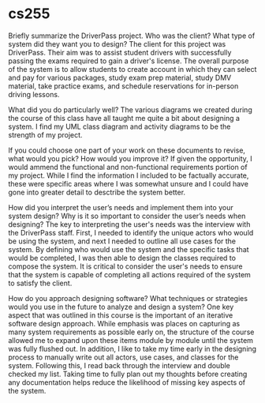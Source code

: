 # cs255
Briefly summarize the DriverPass project. Who was the client? What type of system did they want you to design?
The client for this project was DriverPass. Their aim was to assist student drivers with successfully passing the exams required to gain a driver's license. The overall purpose of the system is to allow students to create account in which they can select and pay for various packages, study exam prep material, study DMV material, take practice exams, and schedule reservations for in-person driving lessons.

What did you do particularly well?
The various diagrams we created during the course of this class have all taught me quite a bit about designing a system. I find my UML class diagram and activity diagrams to be the strength of my project.

If you could choose one part of your work on these documents to revise, what would you pick? How would you improve it?
If given the opportunity, I would ammend the functional and non-functional requirements portion of my project. While I find the information I included to be factually accurate, these were specific areas where I was somewhat unsure and I could have gone into greater detail to desctribe the system better.

How did you interpret the user’s needs and implement them into your system design? Why is it so important to consider the user’s needs when designing?
The key to interpreting the user's needs was the interview with the DriverPass staff. First, I needed to identify the unique actors who would be using the system, and next I needed to outline all use cases for the system. By defining who would use the system and the specific tasks that would be completed, I was then able to design the classes required to compose the system. It is critical to consider the user's needs to ensure that the system is capable of completing all actions required of the system to satisfy the client.

How do you approach designing software? What techniques or strategies would you use in the future to analyze and design a system?
One key aspect that was outlined in this course is the important of an iterative software design approach. While emphasis was places on capturing as many system requirements as possible early on, the structure of the course allowed me to expand upon these items module by module until the system was fully flushed out. In addition, I like to take my time early in the designing process to manually write out all actors, use cases, and classes for the system. Following this, I read back through the interview and double checked my list. Taking time to fully plan out my thoughts before creating any documentation helps reduce the likelihood of missing key aspects of the system.
